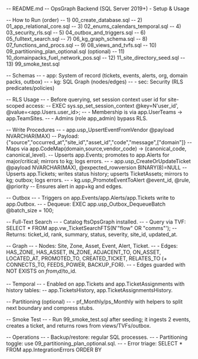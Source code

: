 -- README.md
-- OpsGraph Backend (SQL Server 2019+) - Setup & Usage

-- How to Run (order)
-- 1) 00_create_database.sql
-- 2) 01_app_relational_core.sql
-- 3) 02_enums_calendars_temporal.sql
-- 4) 03_security_rls.sql
-- 5) 04_outbox_and_triggers.sql
-- 6) 05_fulltext_search.sql
-- 7) 06_kg_graph_schema.sql
-- 8) 07_functions_and_procs.sql
-- 9) 08_views_and_tvfs.sql
-- 10) 09_partitioning_plan_optional.sql (optional)
-- 11) 10_domainpacks_fuel_network_pos.sql
-- 12) 11_site_directory_seed.sql
-- 13) 99_smoke_test.sql

-- Schemas
-- - app: System of record (tickets, events, alerts, org, domain packs, outbox)
-- - kg:  SQL Graph (nodes/edges)
-- - sec: Security (RLS predicates/policies)

-- RLS Usage
-- - Before querying, set session context user id for site-scoped access:
--   EXEC sys.sp_set_session_context @key=N'user_id', @value=<app.Users.user_id>;
-- - Membership is via app.UserTeams -> app.TeamSites.
-- - Admins (role app_admin) bypass RLS.

-- Write Procedures
-- - app.usp_UpsertEventFromVendor @payload NVARCHAR(MAX)
--   Payload: {"source","occurred_at","site_id","asset_id","code","message",["domain"]}
--   Maps via app.CodeMap(domain,source,vendor_code) -> (canonical_code, canonical_level).
--   Upserts app.Events; promotes to app.Alerts for major/critical; mirrors to kg; logs errors.
-- - app.usp_CreateOrUpdateTicket @payload NVARCHAR(MAX), @expected_rowversion BINARY(8)=NULL
--   Upserts app.Tickets; writes status history; upserts TicketAssets; mirrors to kg; outbox; logs errors.
-- - kg.usp_PromoteEventToAlert @event_id, @rule, @priority
--   Ensures alert in app+kg and edges.

-- Outbox
-- - Triggers on app.Events/app.Alerts/app.Tickets write to app.Outbox.
-- - Dequeue: EXEC app.usp_Outbox_DequeueBatch @batch_size = 100;

-- Full-Text Search
-- - Catalog ftsOpsGraph installed.
-- - Query via TVF: SELECT * FROM app.vw_TicketSearchFTS(N'"flow" OR "comms"');
--   Returns: ticket_id, rank, summary, status, severity, site_id, updated_at.

-- Graph
-- - Nodes: Site, Zone, Asset, Event, Alert, Ticket.
-- - Edges: HAS_ZONE, HAS_ASSET, IN_ZONE, ADJACENT_TO, ON_ASSET, LOCATED_AT, PROMOTED_TO, CREATED_TICKET, RELATES_TO (+ CONNECTS_TO, FEEDS_POWER, BACKUP_FOR).
-- - Edges guarded with NOT EXISTS on $from_id/$to_id.

-- Temporal
-- - Enabled on app.Tickets and app.TicketAssignments with history tables:
--   app.TicketsHistory, app.TicketAssignmentsHistory.

-- Partitioning (optional)
-- - pf_Monthly/ps_Monthly with helpers to split next boundary and compress stubs.

-- Smoke Test
-- - Run 99_smoke_test.sql after seeding; it ingests 2 events, creates a ticket, and returns rows from views/TVFs/outbox.

-- Operations
-- - Backup/restore: regular SQL processes.
-- - Partitioning toggle: use 09_partitioning_plan_optional.sql.
-- - Error triage: SELECT * FROM app.IntegrationErrors ORDER BY